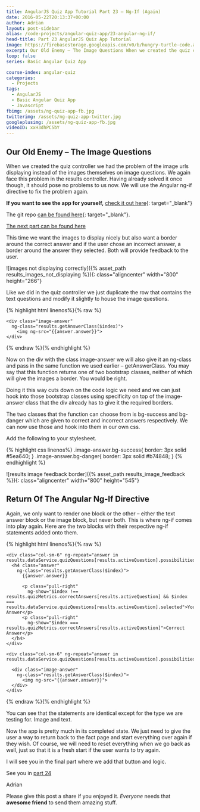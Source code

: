 ```yaml
---
title: AngularJS Quiz App Tutorial Part 23 – Ng-If (Again)
date: 2016-05-22T20:13:37+00:00
author: Adrian
layout: post-sidebar
alias: /code-projects/angular-quiz-app/23-angular-ng-if/
head-title: Part 23 AngularJS Quiz App Tutorial
image: https://firebasestorage.googleapis.com/v0/b/hungry-turtle-code.appspot.com/o/article_images%2FAngular-quiz-part-23_gxzkuu.jpg?alt=media&token=298261de-b7e5-4418-833e-61ca3a111e2b
excerpt: Our Old Enemy – The Image Questions When we created the quiz controller we had the problem of the image urls displaying instead of the images themselves on image questions. We again face this problem in the results controller. Having …
loop: false
series: Basic Angular Quiz App

course-index: angular-quiz
categories:
  - Projects
tags:
  - AngularJS
  - Basic Angular Quiz App
  - Javascript
fbimg: /assets/ng-quiz-app-fb.jpg
twitterimg: /assets/ng-quiz-app-twitter.jpg
googleplusimg: /assets/ng-quiz-app-fb.jpg
videoID: xxH3dhPC5bY
---
```

## Our Old Enemy &#8211; The Image Questions

When we created the quiz controller we had the problem of the image urls displaying instead of the images themselves on image questions. We again face this problem in the results controller. Having already solved it once though, it should pose no problems to us now. We will use the Angular ng-if directive to fix the problem again.

**If you want to see the app for yourself,** [check it out here]({{site.baseurl}}/turtlefacts){: target="_blank"}<!--_-->

The git repo [can be found here](https://github.com/adiman9/HungryTurtleFactQuiz){: target="_blank"}<!--_-->.

[The next part can be found here]({{site.baseurl}}/projects/24-finished-angular-project/)

This time we want the images to display nicely but also want a border around the correct answer and if the user chose an incorrect answer, a border around the answer they selected. Both will provide feedback to the user.

![images not displaying correctly]({% asset_path results_images_not_displaying %}){: class="aligncenter" width="800" height="266"}

Like we did in the quiz controller we just duplicate the row that contains the text questions and modify it slightly to house the image questions.

{% highlight html linenos%}{% raw %}
<div class="row">
  <div class="col-sm-6" ng-repeat="answer in results.dataService.quizQuestions[results.activeQuestion].possibilities">
                               	
    <div class="image-answer"
      ng-class="results.getAnswerClass($index)">
        <img ng-src="{{answer.answer}}">
    </div>

  </div>
</div>
{% endraw %}{% endhighlight %}

Now on the div with the class image-answer we will also give it an ng-class and pass in the same function we used earlier &#8211; getAnswerClass. You may say that this function returns one of two bootstrap classes, neither of which will give the images a border. You would be right.

Doing it this way cuts down on the code logic we need and we can just hook into those bootstrap classes using specificity on top of the image-answer class that the div already has to give it the required borders.

The two classes that the function can choose from is bg-success and bg-danger which are given to correct and incorrect answers respectively. We can now use those and hook into them in our own css.

Add the following to your stylesheet.

{% highlight css linenos%}
.image-answer.bg-success{
  border: 3px solid #5ea640;
}
.image-answer.bg-danger{
  border: 3px solid #b74848;
}
{% endhighlight %}

![results image feedback border]({% asset_path results_image_feedback %}){: class="aligncenter" width="800" height="545"}

## Return Of The Angular Ng-If Directive

Again, we only want to render one block or the other &#8211; either the text answer block or the image block, but never both. This is where ng-if comes into play again. Here are the two blocks with their respective ng-if statements added onto them.

{% highlight html linenos%}{% raw %}
<div class="row"
  ng-if="results.dataService.quizQuestions[results.activeQuestion].type === 'text'">
                               
    <div class="col-sm-6" ng-repeat="answer in results.dataService.quizQuestions[results.activeQuestion].possibilities">
      <h4 class="answer"
        ng-class="results.getAnswerClass($index)">
          {{answer.answer}}
                              
          <p class="pull-right"
            ng-show="$index !== results.quizMetrics.correctAnswers[results.activeQuestion] && $index === results.dataService.quizQuestions[results.activeQuestion].selected">Your Answer</p>
          <p class="pull-right"
            ng-show="$index === results.quizMetrics.correctAnswers[results.activeQuestion]">Correct Answer</p>
      </h4>
    </div>

</div>

							
<div class="row"
  ng-if="results.dataService.quizQuestions[results.activeQuestion].type === 'image'">
                               
    <div class="col-sm-6" ng-repeat="answer in results.dataService.quizQuestions[results.activeQuestion].possibilities">
                               		
      <div class="image-answer"
        ng-class="results.getAnswerClass($index)">
          <img ng-src="{{answer.answer}}">
      </div>
    </div>
</div>
{% endraw %}{% endhighlight %}

You can see that the statements are identical except for the type we are testing for. Image and text.

Now the app is pretty much in its completed state. We just need to give the user a way to return back to the fact page and start everything over again if they wish. Of course, we will need to reset everything when we go back as well, just so that it is a fresh start if the user wants to try again.

I will see you in the final part where we add that button and logic.

See you in [part 24]({{site.baseurl}}/projects/24-finished-angular-project/)

Adrian

Please give this post a share if you enjoyed it. _Everyone_ needs that **awesome friend** to send them amazing stuff.
